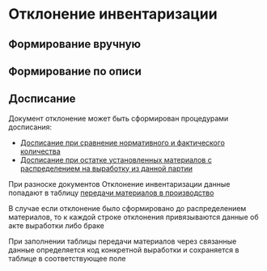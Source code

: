 # Отклонение инвентаризации

## Формирование вручную

## Формирование по описи

## Досписание

Документ отклонение может быть сформирован процедурами досписания:

* [Досписание при сравнение нормативного и фактического количества](../../dokumenty-vyrabotki/analiz-spisaniya.md)
* [Досписание при остатке установленных материалов с распределением на выработку из данной партии](../../../web-prilozheniya/prilozhenie-mes/uchet-v-prilozhenii-mes/mes-vyrabotka/ustanovka-partii-materialov.md#snyat-s-raspredeleniem-na-vypusk)

При разноске документов Отклонение инвентаризации данные попадают в таблицу [передачи материалов в производство](../../../kalkulirovanie/kalkulirovanie-fakticheskoe/zatraty-na-vypusk.md#zatraty-po-dokumentam-vyrabotki)

В случае если отклонение было сформировано до распределением материалов, то к каждой строке отклонения привязываются данные об акте выработки либо браке

При заполнении таблицы передачи материалов через связанные данные определяется код конкретной выработки и сохраняется в таблице в соответствующее поле
